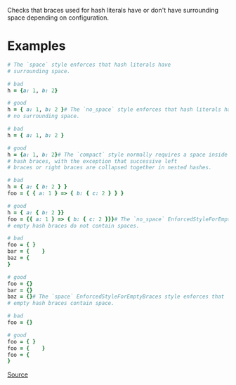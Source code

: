 
Checks that braces used for hash literals have or don't have
surrounding space depending on configuration.

# Examples

```ruby
# The `space` style enforces that hash literals have
# surrounding space.

# bad
h = {a: 1, b: 2}

# good
h = { a: 1, b: 2 }# The `no_space` style enforces that hash literals have
# no surrounding space.

# bad
h = { a: 1, b: 2 }

# good
h = {a: 1, b: 2}# The `compact` style normally requires a space inside
# hash braces, with the exception that successive left
# braces or right braces are collapsed together in nested hashes.

# bad
h = { a: { b: 2 } }
foo = { { a: 1 } => { b: { c: 2 } } }

# good
h = { a: { b: 2 }}
foo = {{ a: 1 } => { b: { c: 2 }}}# The `no_space` EnforcedStyleForEmptyBraces style enforces that
# empty hash braces do not contain spaces.

# bad
foo = { }
bar = {    }
baz = {
}

# good
foo = {}
bar = {}
baz = {}# The `space` EnforcedStyleForEmptyBraces style enforces that
# empty hash braces contain space.

# bad
foo = {}

# good
foo = { }
foo = {    }
foo = {
}
```

[Source](http://www.rubydoc.info/gems/rubocop/RuboCop/Cop/Layout/SpaceInsideHashLiteralBraces)